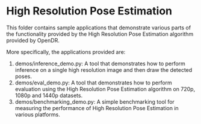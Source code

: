 # High Resolution Pose Estimation

This folder contains sample applications that demonstrate various parts of the functionality provided by the High Resolution Pose Estimation algorithm provided by OpenDR.

More specifically, the applications provided are:

1. demos/inference_demo.py: A tool that demonstrates how to perform inference on a single high resolution image and then draw the detected poses. 
2. demos/eval_demo.py: A tool that demonstrates how to perform evaluation using the High Resolution Pose Estimation algorithm on 720p, 1080p and 1440p datasets. 
3. demos/benchmarking_demo.py: A simple benchmarking tool for measuring the performance of High Resolution Pose Estimation in various platforms.


